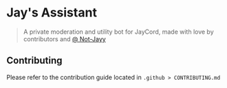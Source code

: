 # Jay's Assistant

> A private moderation and utility bot for JayCord, made with love by contributors  and [@ Not-Jayy](https://github.com/Not-Jayy)

## Contributing

Please refer to the contribution guide located in ` .github > CONTRIBUTING.md `
